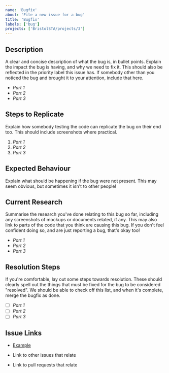 ```yaml
---
name: 'Bugfix'
about: 'File a new issue for a bug'
title: 'Bugfix'
labels: ['bug']
projects: ['BristolSTA/projects/3']
---
```


## Description

A clear and concise description of what the bug is, in bullet points. Explain the impact the bug is having, and why we need to fix it. This should also be reflected in the priority label this issue has. If somebody other than you noticed the bug and brought it to your attention, include that here.

* _Part 1_
* _Part 2_
* _Part 3_

## Steps to Replicate

Explain how somebody testing the code can replicate the bug on their end too. This should include screenshots where practical.

1. _Part 1_
2. _Part 2_
3. _Part 3_

## Expected Behaviour

Explain what should be happening if the bug were not present. This may seem obvious, but sometimes it isn't to other people!

## Current Research

Summarise the research you've done relating to this bug so far, including any screenshots of mockups or documents related, if any. This may also link to parts of the code that you think are causing this bug. If you don't feel confident doing so, and are just reporting a bug, that's okay too!

* _Part 1_
* _Part 2_
* _Part 3_

## Resolution Steps

If you're comfortable, lay out some steps towards resolution. These should clearly spell out the things that must be fixed for the bug to be considered "resolved". We should be able to check off this list, and when it's complete, merge the bugfix as done.

- [ ] _Part 1_
- [ ] _Part 2_
- [ ] _Part 3_

## Issue Links

- [Example](https://www.example.com)

- Link to other issues that relate

- Link to pull requests that relate
